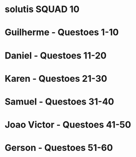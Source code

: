 # solutis SQUAD 10


# Guilherme - Questoes 1-10

# Daniel - Questoes 11-20

# Karen - Questoes 21-30

# Samuel - Questoes 31-40

# Joao Victor - Questoes 41-50

# Gerson - Questoes 51-60
